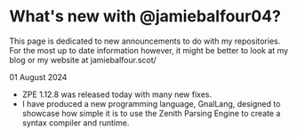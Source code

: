 # What's new with @jamiebalfour04?

<p>This page is dedicated to new announcements to do with my repositories. For the most up to date information however, it might be better to look at my blog or my website at jamiebalfour.scot/</p>

01 August 2024
- ZPE 1.12.8 was released today with many new fixes.
- I have produced a new programming language, GnalLang, designed to showcase how simple it is to use the Zenith Parsing Engine to create a syntax compiler and runtime.
